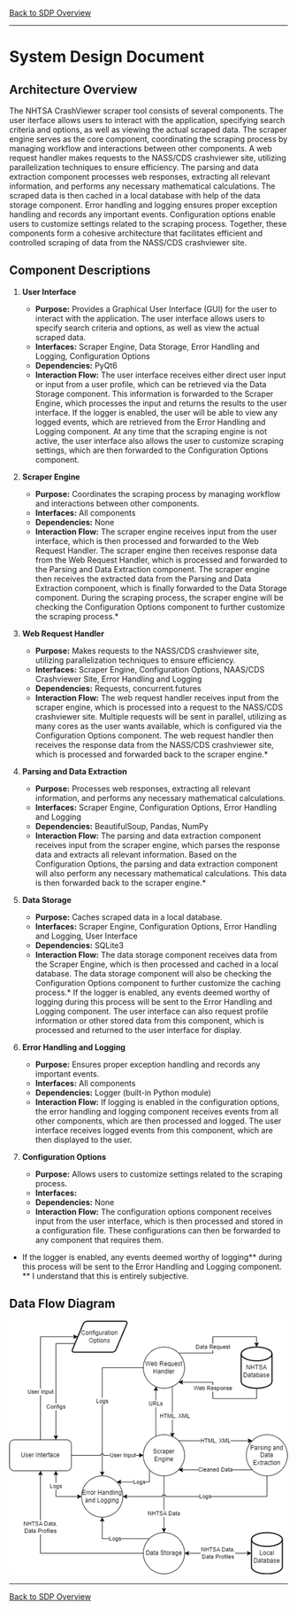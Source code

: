[Back to SDP Overview](README.md)

---

# System Design Document

## Architecture Overview

The NHTSA CrashViewer scraper tool consists of several components. The user iterface allows users to interact with the application, specifying search criteria and options, as well as viewing the actual scraped data. The scraper engine serves as the core component, coordinating the scraping process by managing workflow and interactions between other components. A web request handler makes requests to the NASS/CDS crashviewer site, utilizing parallelization techniques to ensure efficiency. The parsing and data extraction component processes web responses, extracting all relevant information, and performs any necessary mathematical calculations. The scraped data is then cached in a local database with help of the data storage component. Error handling and logging ensures proper exception handling and records any important events. Configuration options enable users to customize settings related to the scraping process. Together, these components form a cohesive architecture that facilitates efficient and controlled scraping of data from the NASS/CDS crashviewer site.

## Component Descriptions

1. **User Interface**
    - **Purpose:** Provides a Graphical User Interface (GUI) for the user to interact with the application. The user interface allows users to specify search criteria and options, as well as view the actual scraped data.
    - **Interfaces:** Scraper Engine, Data Storage, Error Handling and Logging, Configuration Options
    - **Dependencies:** PyQt6
    - **Interaction Flow:** The user interface receives either direct user input or input from a user profile, which can be retrieved via the Data Storage component. This information is forwarded to the Scraper Engine, which processes the input and returns the results to the user interface. If the logger is enabled, the user will be able to view any logged events, which are retrieved from the Error Handling and Logging component. At any time that the scraping engine is not active, the user interface also allows the user to customize scraping settings, which are then forwarded to the Configuration Options component.

2. **Scraper Engine**
    - **Purpose:** Coordinates the scraping process by managing workflow and interactions between other components.
    - **Interfaces:** All components
    - **Dependencies:** None
    - **Interaction Flow:** The scraper engine receives input from the user interface, which is then processed and forwarded to the Web Request Handler. The scraper engine then receives response data from the Web Request Handler, which is processed and forwarded to the Parsing and Data Extraction component. The scraper engine then receives the extracted data from the Parsing and Data Extraction component, which is finally forwarded to the Data Storage component. During the scraping process, the scraper engine will be checking the Configuration Options component to further customize the scraping process.*

3. **Web Request Handler**
    - **Purpose:** Makes requests to the NASS/CDS crashviewer site, utilizing parallelization techniques to ensure efficiency.
    - **Interfaces:** Scraper Engine, Configuration Options, NAAS/CDS Crashviewer Site, Error Handling and Logging
    - **Dependencies:** Requests, concurrent.futures
    - **Interaction Flow:** The web request handler receives input from the scraper engine, which is processed into a request to the NASS/CDS crashviewer site. Multiple requests will be sent in parallel, utilizing as many cores as the user wants available, which is configured via the Configuration Options component. The web request handler then receives the response data from the NASS/CDS crashviewer site, which is processed and forwarded back to the scraper engine.*

4. **Parsing and Data Extraction**
    - **Purpose:** Processes web responses, extracting all relevant information, and performs any necessary mathematical calculations.
    - **Interfaces:** Scraper Engine, Configuration Options, Error Handling and Logging
    - **Dependencies:** BeautifulSoup, Pandas, NumPy
    - **Interaction Flow:** The parsing and data extraction component receives input from the scraper engine, which parses the response data and extracts all relevant information. Based on the Configuration Options, the parsing and data extraction component will also perform any necessary mathematical calculations. This data is then forwarded back to the scraper engine.*

5. **Data Storage**
    - **Purpose:** Caches scraped data in a local database.
    - **Interfaces:** Scraper Engine, Configuration Options, Error Handling and Logging, User Interface
    - **Dependencies:** SQLite3
    - **Interaction Flow:** The data storage component receives data from the Scraper Engine, which is then processed and cached in a local database. The data storage component will also be checking the Configuration Options component to further customize the caching process.* If the logger is enabled, any events deemed worthy of logging during this process will be sent to the Error Handling and Logging component. The user interface can also request profile information or other stored data from this component, which is processed and returned to the user interface for display.

6. **Error Handling and Logging**
    - **Purpose:** Ensures proper exception handling and records any important events.
    - **Interfaces:** All components
    - **Dependencies:** Logger (built-in Python module)
    - **Interaction Flow:** If logging is enabled in the configuration options, the error handling and logging component receives events from all other components, which are then processed and logged. The user interface receives logged events from this component, which are then displayed to the user.

7. **Configuration Options**
    - **Purpose:** Allows users to customize settings related to the scraping process.
    - **Interfaces:**
    - **Dependencies:** None
    - **Interaction Flow:** The configuration options component receives input from the user interface, which is then processed and stored in a configuration file. These configurations can then be forwarded to any component that requires them.

* If the logger is enabled, any events deemed worthy of logging** during this process will be sent to the Error Handling and Logging component. 
** I understand that this is entirely subjective.

## Data Flow Diagram

![Data Flow Diagram](data-flow.png)

---

[Back to SDP Overview](README.md)